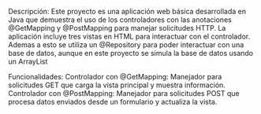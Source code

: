 Descripción: Este proyecto es una aplicación web básica desarrollada en Java que demuestra el uso de los controladores con las anotaciones @GetMapping y @PostMapping para manejar solicitudes HTTP. La aplicación incluye tres vistas en HTML para interactuar con el controlador.
Ademas a esto se utiliza un @Repository para poder interactuar con una base de datos, aunque en este proyecto se simula la base de datos usando un ArrayList

Funcionalidades: Controlador con @GetMapping: Manejador para solicitudes GET que carga la vista principal y muestra información. Controlador con @PostMapping: Manejador para solicitudes POST que procesa datos enviados desde un formulario y actualiza la vista.
